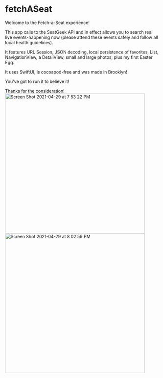 # fetchASeat

Welcome to the Fetch-a-Seat experience!

This app calls to the SeatGeek API and in effect allows you to search real live events-happening now (please attend these events safely and follow all local health guidelines).

It features URL Session, JSON decoding, local persistence of favorites, List, NavigationView, a DetailView, small and large photos, plus my first Easter Egg.

It uses SwiftUI, is cocoapod-free and was made in Brooklyn!

You've got to run it to believe it!

Thanks for the consideration!
<img width="456" alt="Screen Shot 2021-04-29 at 7 53 22 PM" src="https://user-images.githubusercontent.com/37166748/116633004-6ac3cb80-a926-11eb-937c-8622e6eb8c9c.png"><img width="456" alt="Screen Shot 2021-04-29 at 8 02 59 PM" src="https://user-images.githubusercontent.com/37166748/116632811-fa1caf00-a925-11eb-9283-5efe95c7e0e8.png">
